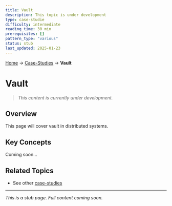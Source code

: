 ```yaml
---
title: Vault
description: This topic is under development
type: case-studie
difficulty: intermediate
reading_time: 30 min
prerequisites: []
pattern_type: "various"
status: stub
last_updated: 2025-01-23
---
```


<!-- Navigation -->
[Home](../index.md) → [Case-Studies](index.md) → **Vault**

# Vault

> *This content is currently under development.*

## Overview

This page will cover vault in distributed systems.

## Key Concepts

Coming soon...

## Related Topics

- See other [case-studies](index.md)

---

*This is a stub page. Full content coming soon.*
